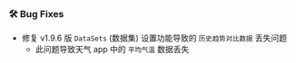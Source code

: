 ### 🛠️ Bug Fixes
  * 修复 v1.9.6 版 `DataSets` (数据集) 设置功能导致的 `历史趋势对比数据` 丢失问题
    * 此问题导致天气 app 中的 `平均气温` 数据丢失
